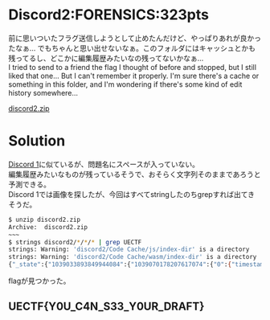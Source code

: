 # Discord2:FORENSICS:323pts
前に思いついたフラグ送信しようとして止めたんだけど、やっぱりあれが良かったなぁ… でもちゃんと思い出せないなぁ。このフォルダにはキャッシュとかも残ってるし、どこかに編集履歴みたいなの残ってないかなぁ…  
I tried to send to a friend the flag I thought of before and stopped, but I still liked that one... But I can't remember it properly. I'm sure there's a cache or something in this folder, and I'm wondering if there's some kind of edit history somewhere...  

[discord2.zip](discord2.zip)  

# Solution
[Discord 1](../Discord_1)に似ているが、問題名にスペースが入っていない。  
編集履歴みたいなものが残っているそうで、おそらく文字列そのままであろうと予測できる。  
Discord 1では画像を探したが、今回はすべてstringしたのちgrepすれば出てきそうだ。  
```bash
$ unzip discord2.zip
Archive:  discord2.zip
~~~
$ strings discord2/*/*/* | grep UECTF
strings: Warning: 'discord2/Code Cache/js/index-dir' is a directory
strings: Warning: 'discord2/Code Cache/wasm/index-dir' is a directory
{"_state":{"1039033893849944084":{"1039070178207617074":{"0":{"timestamp":1667806462142,"draft":"UECTF{Y0U_C4N_S33_Y0UR_DRAFT}"}}}},"_version":2}
```
flagが見つかった。  

## UECTF{Y0U_C4N_S33_Y0UR_DRAFT}